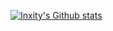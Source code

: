 [![Inxity's Github stats](https://github-readme-stats.vercel.app/api?username=Inxity)](https://github.com/anuraghazra/github-readme-stats)
